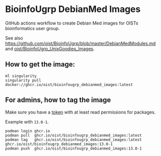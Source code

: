 BioinfoUgrp DebianMed Images
============================

GitHub actions workflow to create Debian Med images for OISTs bioinformatics user group.

See also <https://github.com/oist/BioinfoUgrp/blob/master/DebianMedModules.md> and
[oist/BioinfoUgrp_UnixGoodies_Images](https://github.com/oist/BioinfoUgrp_UnixGoodies_Images).

## How to get the image:

```
ml singularity
singularity pull docker://ghcr.io/oist/bioinfougrp_debianmed_images:latest
```

## For admins, how to tag the image

Make sure you have a [token](https://docs.github.com/en/authentication/keeping-your-account-and-data-secure/creating-a-personal-access-token) with at least read permissions for packages.

Example with `13.0-1`.

```
podman login ghcr.io
podman pull  ghcr.io/oist/bioinfougrp_debianmed_images:latest
podman tag   ghcr.io/oist/bioinfougrp_debianmed_images:latest ghcr.io/oist/bioinfougrp_debianmed_images:13.0-1
podman push  ghcr.io/oist/bioinfougrp_debianmed_images:13.0-1
```
